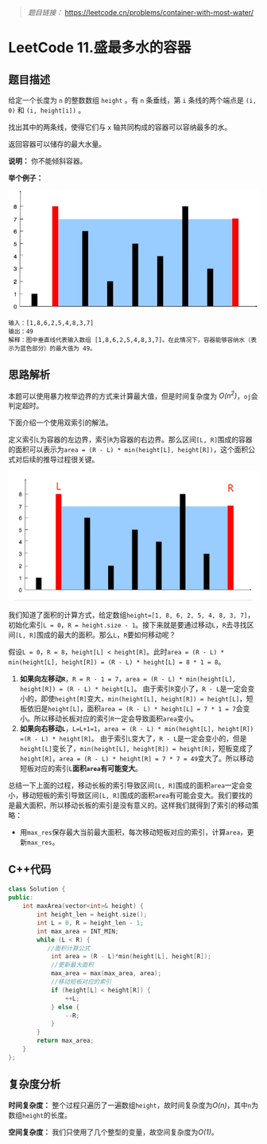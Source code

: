 
> *题目链接：* https://leetcode.cn/problems/container-with-most-water/

# LeetCode 11.盛最多水的容器

## 题目描述

给定一个长度为 `n` 的整数数组 `height` 。有 `n` 条垂线，第 `i` 条线的两个端点是 `(i, 0)` 和 `(i, height[i])` 。

找出其中的两条线，使得它们与 `x` 轴共同构成的容器可以容纳最多的水。

返回容器可以储存的最大水量。

**说明：** 你不能倾斜容器。

**举个例子：**

![](https://raw.githubusercontent.com/ldtech007/leetcode/main/pic/lc-0011-01.png)

```
输入：[1,8,6,2,5,4,8,3,7]
输出：49 
解释：图中垂直线代表输入数组 [1,8,6,2,5,4,8,3,7]。在此情况下，容器能够容纳水（表示为蓝色部分）的最大值为 49。
```

## 思路解析

本题可以使用暴力枚举边界的方式来计算最大值，但是时间复杂度为 *O(n<sup>2</sup>)*，`oj`会判定超时。

下面介绍一个使用双索引的解法。

定义索引`L`为容器的左边界，索引`R`为容器的右边界。那么区间`[L, R]`围成的容器的面积可以表示为`area = (R - L) * min(height[L], height[R])`，这个面积公式对后续的推导过程很关键。

![](https://raw.githubusercontent.com/ldtech007/leetcode/main/pic/lc-0011-02.png)

我们知道了面积的计算方式，给定数组`height=[1, 8, 6, 2, 5, 4, 8, 3, 7]`，初始化索引`L = 0`，`R = height.size - 1`。接下来就是要通过移动`L`，`R`去寻找区间`[L, R]`围成的最大的面积。那么`L`，`R`要如何移动呢？

假设`L = 0`，`R = 8`，`height[L] < height[R]`。此时`area = (R - L) * min(height[L], height[R]) = (R - L) * height[L] = 8 * 1 = 8`。
1. **如果向左移动`R`**，`R = R - 1 = 7`，`area = (R - L) * min(height[L], height[R]) = (R - L) * height[L]`。
由于索引`R`变小了，`R - L`是一定会变小的，即使`height[R]`变大，`min(height[L], height[R]) = height[L]`，短板依旧是`height[L]`，面积`area = (R - L) * height[L] = 7 * 1 = 7`会变小。所以移动长板对应的索引`R`一定会导致面积`area`变小。
2. **如果向右移动`L`**，`L=L+1=1`，`area = (R - L) * min(height[L], height[R])  =(R - L) * height[R]`。
由于索引`L`变大了，`R - L`是一定会变小的，但是`height[L]`变长了，`min(height[L], height[R]) = height[R]`，短板变成了`height[R]`，`area = (R - L) * height[R] = 7 * 7 = 49`变大了。所以移动短板对应的索引`L`**面积`area`有可能变大**。

总结一下上面的过程，移动长板的索引导致区间`[L, R]`围成的面积`area`一定会变小，移动短板的索引导致区间`[L, R]`围成的面积`area`有可能会变大。我们要找的是最大面积，所以移动长板的索引是没有意义的。这样我们就得到了索引的移动策略：
* 用`max_res`保存最大当前最大面积，每次移动短板对应的索引，计算`area`，更新`max_res`。

## C++代码

```cpp
class Solution {
public:
    int maxArea(vector<int>& height) {
        int height_len = height.size();
        int L = 0, R = height_len - 1;
        int max_area = INT_MIN;
        while (L < R) {
           //面积计算公式
            int area = (R - L)*min(height[L], height[R]);
            //更新最大面积
            max_area = max(max_area, area);
            //移动短板对应的索引
            if (height[L] < height[R]) {
                ++L;
            } else {
                --R;
            }
        } 
        return max_area;
    }
};
```
## 复杂度分析

**时间复杂度：** 整个过程只遍历了一遍数组`height`，故时间复杂度为*O(n)*，其中`n`为数组`height`的长度。

**空间复杂度：** 我们只使用了几个整型的变量，故空间复杂度为*O(1)*。

